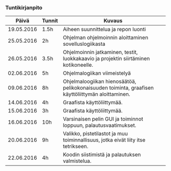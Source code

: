 ﻿### Tuntikirjanpito
Päivä | Tunnit | Kuvaus
--------------- | ----- | ------
19.05.2016 | 1.5h | Aiheen suunnittelua ja repon luonti
25.05.2016 | 2h | Ohjelman ohjelmoinnin aloittaminen sovelluslogiikasta
26.05.2016 | 3.5h | Ohjelmoinnin jatkaminen, testit, luokkakaavio ja projektin siirtäminen kotikoneelle.
02.06.2016 | 5h | Ohjelmalogiikan viimeistelyä
09.06.2016 | 8h | Ohjelmaloogiikan hienosäätöä, pelikokonaisuuden toiminta, graafisen käyttöliittymän aloittaminen.
14.06.2016 | 4h | Graafista käyttöliittymää.
15.06.2016 | 3h | Graafista käyttöliittymää.
16.06.2016 | 10h | Varsinaisen pelin GUI ja toiminnot loppuun, palautusvaatimukset.
20.06.2016 | 9h | Valikko, pistetilastot ja muu toiminnallisuus, jotka eivät liity itse tetrikseen.
22.06.2016 | 4h | Koodin siistimistä ja palautuksen valmistelua.